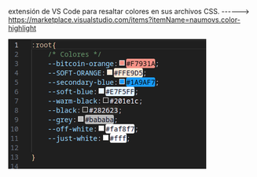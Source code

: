 extensión de VS Code para resaltar colores en sus archivos CSS.     ------> https://marketplace.visualstudio.com/items?itemName=naumovs.color-highlight


![img](image.png)